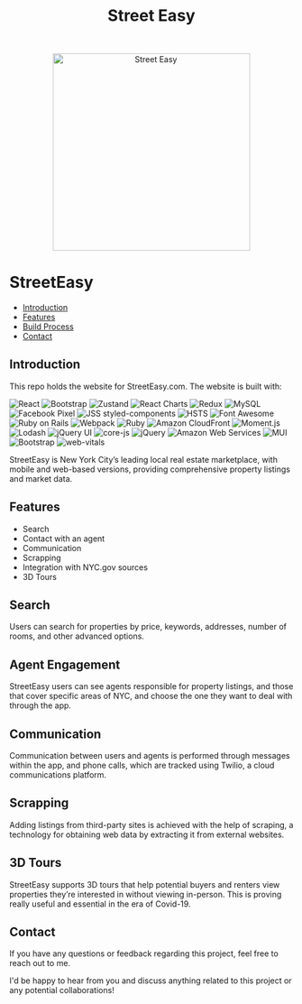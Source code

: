 
<h1 align="center"> Street Easy </h1> <br>
<p align="center">
  <a href="https://gitpoint.co/">
   <img alt="Street Easy" title="Gamitar" src="https://encrypted-tbn0.gstatic.com/images?q=tbn:ANd9GcQIlOSDTWg1j76ymnRYNHIAD0pL98uwLnazHEIeJXMu4p_C98EQXiIKnO9stusJ5-nqyQU&usqp=CAU" width="350px" >
  </a>
</p>



# StreetEasy



- [Introduction](#introduction)
- [Features](#features)
- [Build Process](#build-process)
- [Contact](#contact)








## Introduction

This repo holds the website for StreetEasy.com. The website is built with:

![React](https://img.shields.io/badge/React-17.x-blue)
![Bootstrap](https://img.shields.io/badge/Bootstrap-4.5.3-blueviolet)
![Zustand](https://img.shields.io/badge/Zustand-3.4.2-orange)
![React Charts](https://img.shields.io/badge/React%20Charts-3.x-green)
![Redux](https://img.shields.io/badge/Redux-4.x-764ABC)
![MySQL](https://img.shields.io/badge/MySQL-8.x-yellow)
![Facebook Pixel](https://img.shields.io/badge/Facebook%20Pixel-2.9.138-blue)
![JSS styled-components](https://img.shields.io/badge/JSS%20styled--components-5.2.1-red)
![HSTS](https://img.shields.io/badge/HSTS-secure-brightgreen)
![Font Awesome](https://img.shields.io/badge/Font%20Awesome-4.7.0-orange)
![Ruby on Rails](https://img.shields.io/badge/Ruby%20on%20Rails-5.2-red)
![Webpack](https://img.shields.io/badge/Webpack-5.65.0-blue)
![Ruby](https://img.shields.io/badge/Ruby-3.1.0-red)
![Amazon CloudFront](https://img.shields.io/badge/Amazon%20CloudFront-fast-yellow)
![Moment.js](https://img.shields.io/badge/Moment.js-2.29.1-green)
![Lodash](https://img.shields.io/badge/Lodash-4.17.21-blue)
![jQuery UI](https://img.shields.io/badge/jQuery%20UI-1.12.4-blue)
![core-js](https://img.shields.io/badge/core--js-3.18.3-yellow)
![jQuery](https://img.shields.io/badge/jQuery-3.6.0-blue)
![Amazon Web Services](https://img.shields.io/badge/Amazon%20Web%20Services-%20%E2%9C%94-yellow)
![MUI](https://img.shields.io/badge/MUI-5.0.5-blue)
![Bootstrap](https://img.shields.io/badge/Bootstrap-3.3.4-blueviolet)
![web-vitals](https://img.shields.io/badge/web--vitals-1.1.2-blue)







StreetEasy is New York City’s leading local real estate marketplace, with mobile and web-based versions, providing comprehensive property listings and market data.

## Features

- Search
- Contact with an agent
- Communication
- Scrapping
- Integration with NYC.gov sources
- 3D Tours



## Search

Users can search for properties by price, keywords, addresses, number of rooms, and other advanced options.





## Agent Engagement

StreetEasy users can see agents responsible for property listings, and those that cover specific areas of NYC, and choose the one they want to deal with through the app.
 


## Communication

Communication between users and agents is performed through messages within the app, and phone calls, which are tracked using Twilio, a cloud communications platform.




## Scrapping

Adding listings from third-party sites is achieved with the help of scraping, a technology for obtaining web data by extracting it from external websites.



## 3D Tours

StreetEasy supports 3D tours that help potential buyers and renters view properties they’re interested in without viewing in-person. This is proving really useful and essential in the era of Covid-19.






## Contact

If you have any questions or feedback regarding this project, feel free to reach out to me.




I'd be happy to hear from you and discuss anything related to this project or any potential collaborations!

